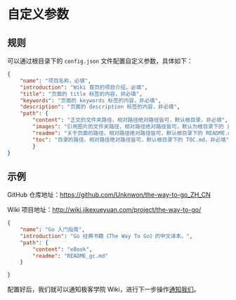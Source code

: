 # 自定义参数

## 规则

可以通过根目录下的 `config.json` 文件配置自定义参数，具体如下：

```json
{
	"name": "项目名称，必填",
	"introduction": "Wiki 首页的项目介绍，必填",
	"title": "页面的 title 标签的内容，非必填",
	"keywords": "页面的 keywords 标签的内容，非必填",
	"description": "页面的 description 标签的内容，非必填",
	"path": {
		"content": "正文的文件夹路径，相对路径绝对路径皆可，默认根目录，非必填",
		"images": "引用图片的文件夹路径，相对路径绝对路径皆可，默认为根目录下的 images 文件夹，非必填",
		"readme": "关于页面的路径，相对路径绝对路径皆可，默认根目录下的 README.md，非必填",
		"toc": "目录的路径，相对路径绝对路径皆可，默认根目录下的 TOC.md，非必填"
		}
}
```

## 示例

GitHub 仓库地址：<https://github.com/Unknwon/the-way-to-go_ZH_CN>   

Wiki 项目地址：<http://wiki.jikexueyuan.com/project/the-way-to-go/>   

```json
{
	"name": "Go 入门指南",
	"introduction": "Go 经典书籍《The Way To Go》的中文译本。",
	"path": {
		"content": "eBook",
		"readme": "README_gc.md"
	}

}
```   

配置好后，我们就可以通知极客学院 Wiki，进行下一步操作[通知我们](inform-us.md)。
